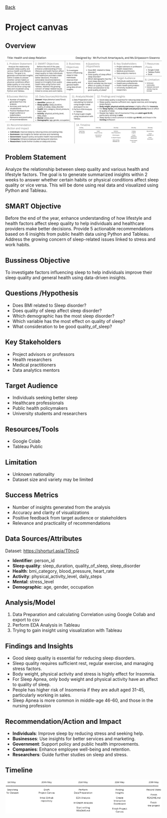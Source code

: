 [Back](../README.md)

# Project canvas

## Overview

![Project canvas](../assets/canvas.jpg)

## Problem Statement

Analyze the relationship between sleep quality and various health and lifestyle factors. The goal is to generate summarized insights within 2 weeks to answer whether certain habits or physical conditions affect sleep quality or vice versa. This will be done using real data and visualized using Python and Tableau.

## SMART Objective

Before the end of the year, enhance understanding of how lifestyle and health factors affect sleep quality to help individuals and healthcare providers make better decisions. Provide 5 actionable recommendations based on 6 insights from public health data using Python and Tableau. Address the growing concern of sleep-related issues linked to stress and work habits.

## Bussiness Objective

To investigate factors influencing sleep to help individuals improve their sleep quality and general health using data-driven insights.

## Questions /Hypothesis

-   Does BMI related to Sleep disorder?
-   Does quality of sleep affect sleep disorder?
-   Which demographic has the most sleep disorder?
-   Which variable has the most effect on quality of sleep?
-   What consideration to be good quality_of_sleep?

## Key Stakeholders

-   Project advisors or professors
-   Health researchers
-   Medical practitioners
-   Data analytics mentors

## Target Audience

-   Individuals seeking better sleep
-   Healthcare professionals
-   Public health policymakers
-   University students and researchers

## Resources/Tools

-   Google Colab
-   Tableau Public

## Limitation

-   Unknown nationality
-   Dataset size and variety may be limited

## Success Metrics

-   Number of insights generated from the analysis
-   Accuracy and clarity of visualizations
-   Positive feedback from target audience or stakeholders
-   Relevance and practicality of recommendations

## Data Sources/Attributes

Dataset: https://shorturl.asia/T0ncG

-   **Identifier**: person_id
-   **Sleep quality**: sleep_duration, quality_of_sleep, sleep_disorder
-   **Health**: bmi_category, blood_pressure, heart_rate
-   **Activity**: physical_activity_level, daily_steps
-   **Mental**: stress_level
-   **Demographic**: age, gender, occupation

## Analysis/Model

1. Data Preparation and calculating Correlation using Google Collab and export to csv
2. Perform EDA Analysis in Tableau
3. Trying to gain insight using visualization with Tableau

## Findings and Insights

-   Good sleep quality is essential for reducing sleep disorders.
-   Sleep quality requires sufficient rest, regular exercise, and managing stress factors.
-   Body weight, physical activity and stress is highly effect for Insomnia.
-   For Sleep Apnea, only body weight and physical activity have an affect to quality of sleep.
-   People has higher risk of Insomenia if they are adult aged 31-45, particularly working in sales.
-   Sleep Apnea is more common in middle-age 46-60, and those in the nursing profession

## Recommendation/Action and Impact

-   **Individuals**: Improve sleep by reducing stress and seeking help.
-   **Businesses**: Use insights for better services and marketing.
-   **Government**: Support policy and public health improvements.
-   **Companies**: Enhance employee well-being and retention.
-   **Researchers**: Guide further studies on sleep and stress.

## Timeline

![Project Timeline](../assets/timeline.png)
